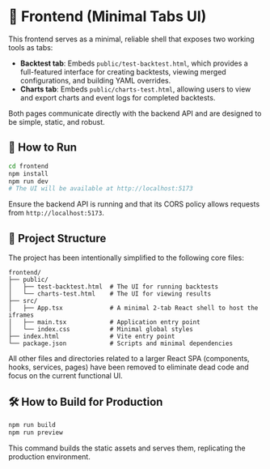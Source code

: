 # 🚀 Frontend (Minimal Tabs UI)

This frontend serves as a minimal, reliable shell that exposes two working tools as tabs:

-   **Backtest tab**: Embeds `public/test-backtest.html`, which provides a full-featured interface for creating backtests, viewing merged configurations, and building YAML overrides.
-   **Charts tab**: Embeds `public/charts-test.html`, allowing users to view and export charts and event logs for completed backtests.

Both pages communicate directly with the backend API and are designed to be simple, static, and robust.

## 🧭 How to Run

```bash
cd frontend
npm install
npm run dev
# The UI will be available at http://localhost:5173
```
Ensure the backend API is running and that its CORS policy allows requests from `http://localhost:5173`.

## 📁 Project Structure

The project has been intentionally simplified to the following core files:

```
frontend/
├── public/
│   ├── test-backtest.html  # The UI for running backtests
│   └── charts-test.html    # The UI for viewing results
├── src/
│   ├── App.tsx             # A minimal 2-tab React shell to host the iframes
│   ├── main.tsx            # Application entry point
│   └── index.css           # Minimal global styles
├── index.html              # Vite entry point
└── package.json            # Scripts and minimal dependencies
```

All other files and directories related to a larger React SPA (components, hooks, services, pages) have been removed to eliminate dead code and focus on the current functional UI.

## 🛠️ How to Build for Production

```bash
npm run build
npm run preview
```
This command builds the static assets and serves them, replicating the production environment.
